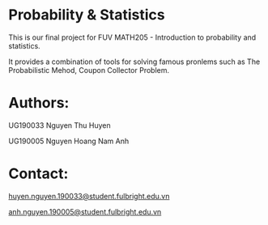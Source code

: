 # Probability & Statistics

This is our final project for FUV MATH205 - Introduction to probability and statistics.

It provides a combination of tools for solving famous pronlems such as The Probabilistic Mehod, Coupon Collector Problem.


# Authors:

UG190033 Nguyen Thu Huyen 

UG190005 Nguyen Hoang Nam Anh 

# Contact:

huyen.nguyen.190033@student.fulbright.edu.vn

anh.nguyen.190005@student.fulbright.edu.vn

